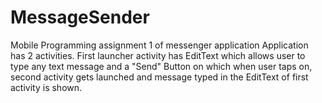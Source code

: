 # MessageSender
Mobile Programming assignment 1 of messenger application
Application has 2 activities. 
First launcher activity has EditText which allows user to type any text message and a "Send" Button on which
when user taps on, second activity gets launched and message typed in the EditText of first activity is shown.
